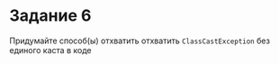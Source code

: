 # Задание 6

Придумайте способ(ы) отхватить отхватить `ClassCastException` без единого каста в коде

